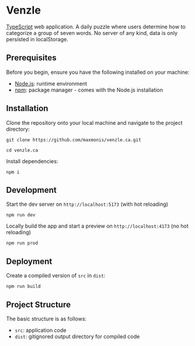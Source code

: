 # Venzle

[TypeScript](https://www.typescriptlang.org/) web application. A daily puzzle
where users determine how to categorize a group of seven words. No server of any
kind, data is only persisted in localStorage.

## Prerequisites

Before you begin, ensure you have the following installed on your machine:

- [Node.js](https://nodejs.org/): runtime environment
- [npm](https://www.npmjs.com/): package manager - comes with the Node.js
  installation

## Installation

Clone the repository onto your local machine and navigate to the project
directory:

```
git clone https://github.com/maxmonis/venzle.ca.git
```

```
cd venzle.ca
```

Install dependencies:

```
npm i
```

## Development

Start the dev server on `http://localhost:5173` (with hot reloading)

```
npm run dev
```

Locally build the app and start a preview on `http://localhost:4173` (no hot
reloading)

```
npm run prod
```

## Deployment

Create a compiled version of `src` in `dist`:

```
npm run build
```

## Project Structure

The basic structure is as follows:

- `src`: application code
- `dist`: gitignored output directory for compiled code
